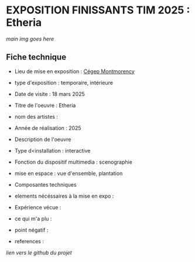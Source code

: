 # EXPOSITION FINISSANTS TIM 2025 : Etheria

*main img goes here*

## Fiche technique

- Lieu de mise en exposition : [Cégep Montmorency](https://www.google.com/maps/place/Montmorency+College/@45.5598887,-73.7218992,17z/data=!3m2!4b1!5s0x4cc922377e2434df:0x98f825893e4ee3b0!4m6!3m5!1s0x4cc9223815890e79:0xe7408a77564697c4!8m2!3d45.5598887!4d-73.7193243!16zL20vMDdrdHJ4?entry=ttu&g_ep=EgoyMDI1MDMyNC4wIKXMDSoASAFQAw%3D%3D)
- type d'exposition : temporaire, intérieure
- Date de visite : 18 mars 2025
- Titre de l'oeuvre : Etheria
- nom des artistes :
- Année de réalisation : 2025
- Description de l'oeuvre


- Type d<installation : interactive
- Fonction du dispositif multimedia : scenographie

- mise en espace : vue d'ensemble, plantation

- Composantes techniques

- elements nécéssaires à la mise en expo :

- Expérience vécue :

- ce qui m'a plu :

- point négatif :

- references :

*lien vers le github du projet*
